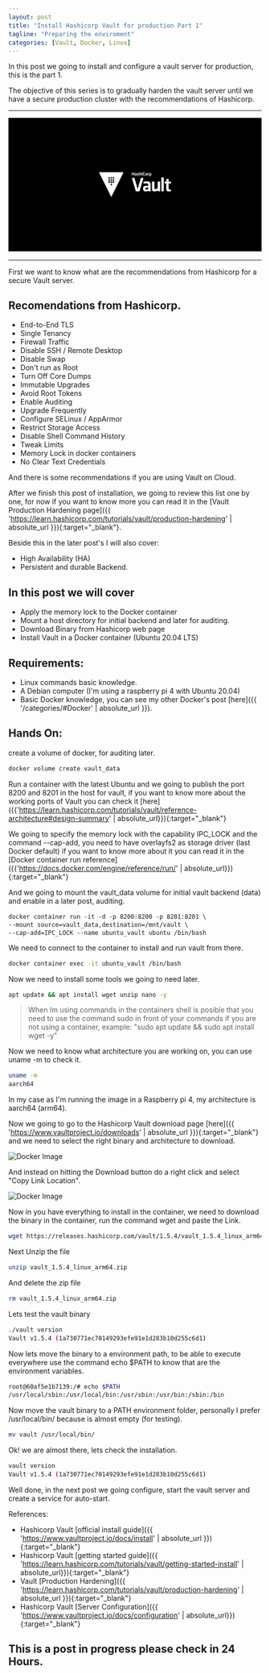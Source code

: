 ```yaml
---
layout: post
title: "Install Hashicorp Vault for production Part 1"
tagline: "Preparing the enviroment"
categories: [Vault, Docker, Linux]
---
```

In this post we going to install and configure a vault server for production, this is the part 1.

The objective of this series is to gradually harden the vault server until we have a secure production cluster with the recommendations of Hashicorp.

* * *

![Vault Image](/assets/images/vault.png)

* * *

First we want to know what are the recommendations from Hashicorp for a secure Vault server.

## [](#header-3) Recomendations from Hashicorp.

* End-to-End TLS
* Single Tenancy
* Firewall Traffic
* Disable SSH / Remote Desktop
* Disable Swap
* Don't run as Root
* Turn Off Core Dumps
* Immutable Upgrades
* Avoid Root Tokens
* Enable Auditing
* Upgrade Frequently
* Configure SELinux / AppArmor
* Restrict Storage Access
* Disable Shell Command History
* Tweak Limits
* Memory Lock in docker containers
* No Clear Text Credentials

And there is some recommendations if you are using Vault on Cloud.

After we finish this post of installation, we going to review this list one by one, for now if you want to know more you can read it in the [Vault Production Hardening page]({{ 'https://learn.hashicorp.com/tutorials/vault/production-hardening' | absolute_url }}){:target="_blank"}.

Beside this in the later post's I will also cover:

* High Availability (HA)
* Persistent and durable Backend.

## [](#header-3)In this post we will cover

* Apply the memory lock to the Docker container
* Mount a host directory for initial backend and later for auditing.
* Download Binary from Hashicorp web page
* Install Vault in a Docker container (Ubuntu 20.04 LTS)

## [](#header-2)Requirements:

* Linux commands basic knowledge.
* A Debian computer (I'm using a raspberry pi 4 with Ubuntu 20.04)
* Basic Docker knowledge, you can see my other Docker's post [here]({{ '/categories/#Docker' | absolute_url }}).

## [](#header-2)Hands On:

create a volume of docker, for auditing later.

```bash
docker volume create vault_data
```

Run a container with the latest Ubuntu and we going to publish the port 8200 and 8201 in the host for vault, if you want to know more about the working ports of Vault you can check it [here]({{'https://learn.hashicorp.com/tutorials/vault/reference-architecture#design-summary' | absolute_url}}){:target="_blank"}

We going to specify the memory lock with the capability IPC_LOCK and the command --cap-add, you need to have overlayfs2 as storage driver (last Docker default) if you want to know more about it you can read it in the [Docker container run reference]({{'https://docs.docker.com/engine/reference/run/' | absolute_url}}){:target="_blank"}

And we going to mount the vault_data volume for initial vault backend (data) and enable in a later post, auditing.

```shell
docker container run -it -d -p 8200:8200 -p 8201:8201 \
--mount source=vault_data,destination=/mnt/vault \
--cap-add=IPC_LOCK --name ubuntu_vault ubuntu /bin/bash
```

We need to connect to the container to install and run vault from there.

```bash
docker container exec -it ubuntu_vault /bin/bash
```

Now we need to install some tools we going to need later.

```bash
apt update && apt install wget unzip nano -y
```

> When Im using commands in the containers shell is posible that you need to use the command sudo in front of your commands if you are not using a container, example: "sudo apt update && sudo apt install wget -y"

Now we need to know what architecture you are working on, you can use uname -m to check it.

```bash
uname -m
aarch64
```
In my case as I'm running the image in a Raspberry pi 4, my architecture is aarch64 (arm64).

Now we going to go to the Hashicorp Vault download page [here]({{ 'https://www.vaultproject.io/downloads' | absolute_url }}){:target="_blank"} and we need to select the right binary and architecture to download.

![Docker Image](/assets/images/post/2020-09-25-download1.png)

And instead on hitting the Download button do a right click and select "Copy Link Location".

![Docker Image](/assets/images/post/2020-09-25-download2.png)

Now in you have everything to install in the container, we need to download the binary in the container, run the command wget and paste the Link.

```bash
wget https://releases.hashicorp.com/vault/1.5.4/vault_1.5.4_linux_arm64.zip
```
Next Unzip the file

```bash
unzip vault_1.5.4_linux_arm64.zip
```
And delete the zip file

```bash
rm vault_1.5.4_linux_arm64.zip
```

Lets test the vault binary

```bash
./vault version
Vault v1.5.4 (1a730771ec70149293efe91e1d283b10d255c6d1)
```
Now lets move the binary to a environment path, to be able to execute everywhere use the command echo $PATH to know that are the environment variables.

```bash
root@60af5e1b7139:/# echo $PATH
/usr/local/sbin:/usr/local/bin:/usr/sbin:/usr/bin:/sbin:/bin
```

Now move the vault binary to a PATH environment folder, personally I prefer /usr/local/bin/ because is almost empty (for testing).

```bash
mv vault /usr/local/bin/

```

Ok! we are almost there, lets check the installation.

```bash
vault version
Vault v1.5.4 (1a730771ec70149293efe91e1d283b10d255c6d1)
```

Well done, in the next post we going configure, start the vault server and create a service for auto-start.


References:

* Hashicorp Vault [official install guide]({{ 'https://www.vaultproject.io/docs/install' | absolute_url }}){:target="_blank"}
* Hashicorp Vault [getting started guide]({{ 'https://learn.hashicorp.com/tutorials/vault/getting-started-install' | absolute_url}}){:target="_blank"}
* Vault [Production Hardening]({{ 'https://learn.hashicorp.com/tutorials/vault/production-hardening' | absolute_url }}){:target="_blank"}
* Hashicorp Vault [Server Configuration]({{ 'https://www.vaultproject.io/docs/configuration' | absolute_url}}){:target="_blank"}


## [](#header-1)This is a post in progress please check in 24 Hours.
